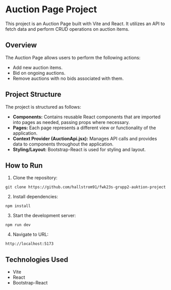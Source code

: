 # Auction Page Project

This project is an Auction Page built with Vite and React. It utilizes an API to fetch data and perform CRUD operations on auction items.

## Overview

The Auction Page allows users to perform the following actions:

- Add new auction items.
- Bid on ongoing auctions.
- Remove auctions with no bids associated with them.

## Project Structure

The project is structured as follows:

- **Components:** Contains reusable React components that are imported into pages as needed, passing props where necessary.
- **Pages:** Each page represents a different view or functionality of the application.
- **Context Provider (AuctionApi.jsx):** Manages API calls and provides data to components throughout the application.
- **Styling/Layout:** Bootstrap-React is used for styling and layout.

## How to Run

1. Clone the repository:

```clone
git clone https://github.com/hallstrom91/fwk23s-grupp2-auktion-project
```

2. Install dependencies:

```install
npm install
```

3. Start the development server:

```start
npm run dev
```

4. Navigate to URL:

```navigate
http://localhost:5173
```

## Technologies Used

- Vite
- React
- Bootstrap-React
